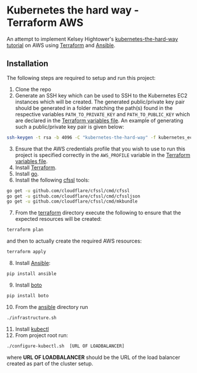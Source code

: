 # Kubernetes the hard way - Terraform AWS

An attempt to implement Kelsey Hightower's [kubernetes-the-hard-way tutorial](https://github.com/kelseyhightower/kubernetes-the-hard-way) on AWS using [Terraform](https://www.terraform.io) and [Ansible](https://www.ansible.com/).

## Installation

The following steps are required to setup and run this project:

1. Clone the repo
2. Generate an SSH key which can be used to SSH to the Kubernetes EC2 instances which will be created. The generated public/private key pair should be generated in a folder matching the path(s) found in the respective variables ```PATH_TO_PRIVATE_KEY``` and ```PATH_TO_PUBLIC_KEY``` which are declared in the [Terraform variables file](terraform/vars.tf). An example of generating such a public/private key pair is given below:

  ```bash
  ssh-keygen -t rsa -b 4096 -C "kubernetes-the-hard-way" -f kubernetes_ec2_key
  ```
3. Ensure that the AWS credentials profile that you wish to use to run this project is specified correctly in the ```AWS_PROFILE``` variable in the [Terraform variables file](terraform/vars.tf).
4. Install [Terraform](https://www.terraform.io/intro/getting-started/install.html).
5. Install [go](https://golang.org/doc/install).
6. Install the following [cfssl](https://github.com/cloudflare/cfssl) tools:

  ```bash
  go get -u github.com/cloudflare/cfssl/cmd/cfssl
  go get -u github.com/cloudflare/cfssl/cmd/cfssljson
  go get -u github.com/cloudflare/cfssl/cmd/mkbundle
  ```
7. From the [terraform](terraform) directory execute the following to ensure that the expected resources will be created:

  ```bash
  terraform plan
  ```

  and then to actually create the required AWS resources:

  ```bash
  terraform apply
  ```
8. Install [Ansible](https://www.ansible.com/):

  ```bash
  pip install ansible
  ```
9. Install [boto](https://boto3.readthedocs.io/en/latest/)
  ```bash
  pip install boto
  ```
10. From the [ansible](ansible) directory run

  ```bash
  ./infrastructure.sh
  ```
11. Install [kubectl](https://kubernetes.io/docs/user-guide/prereqs/)
12. From project root run:

  ```bash
  ./configure-kubectl.sh  [URL OF LOADBALANCER]
  ```

  where __URL OF LOADBALANCER__ should be the URL of the load balancer created as part of the cluster setup.
